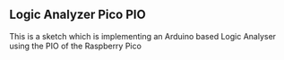 ## Logic Analyzer Pico PIO

This is a sketch which is implementing an Arduino based Logic Analyser using the PIO of the Raspberry Pico